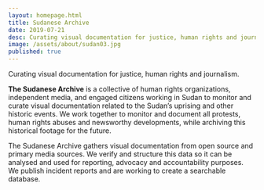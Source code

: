 ```yaml
---
layout: homepage.html
title: Sudanese Archive
date: 2019-07-21
desc: Curating visual documentation for justice, human rights and journalism
image: /assets/about/sudan03.jpg
published: true
---
```


Curating visual documentation for justice, human rights and journalism.

**The Sudanese Archive** is a collective of human rights organizations, independent media, and engaged citizens working in Sudan to monitor and curate visual documentation related to the Sudan’s uprising and other historic events. We work together to monitor and document all protests, human rights abuses and newsworthy developments, while archiving this historical footage for the future.

The Sudanese Archive gathers visual documentation from open source and primary media sources. We verify and structure this data so it can be analysed and used for reporting, advocacy and accountability purposes. We publish incident reports and are working to create a searchable database.
